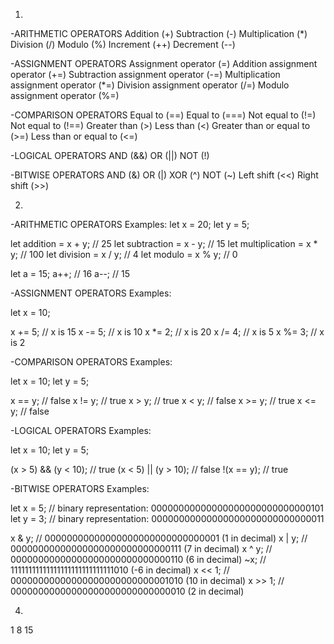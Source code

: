 1. 
-ARITHMETIC OPERATORS
Addition (+)
Subtraction (-)
Multiplication (*)
Division (/)
Modulo (%)
Increment (++)
Decrement (--)

-ASSIGNMENT OPERATORS
Assignment operator (=)
Addition assignment operator (+=)
Subtraction assignment operator (-=)
Multiplication assignment operator (*=)
Division assignment operator (/=)
Modulo assignment operator (%=)

-COMPARISON OPERATORS
Equal to (==)
Equal to (===)
Not equal to (!=)
Not equal to (!==)
Greater than (>)
Less than (<)
Greater than or equal to (>=)
Less than or equal to (<=)

-LOGICAL OPERATORS
AND (&&)
OR (||)
NOT (!)

-BITWISE OPERATORS
AND (&)
OR (|)
XOR (^)
NOT (~)
Left shift (<<)
Right shift (>>)


2. 
-ARITHMETIC OPERATORS
Examples: 
let x = 20;
let y = 5;

let addition = x + y; // 25
let subtraction = x - y; // 15
let multiplication = x * y; // 100
let division = x / y; // 4
let modulo = x % y; // 0

let a = 15;
a++; // 16
a--; // 15

-ASSIGNMENT OPERATORS
Examples:

let x = 10;

x += 5; // x is 15
x -= 5; // x is 10
x *= 2; // x is 20
x /= 4; // x is 5
x %= 3; // x is 2

-COMPARISON OPERATORS
Examples:

let x = 10;
let y = 5;

x == y; // false
x != y; // true
x > y; // true
x < y; // false
x >= y; // true
x <= y; // false

-LOGICAL OPERATORS
Examples:

let x = 10;
let y = 5;

(x > 5) && (y < 10); // true
(x < 5) || (y > 10); // false
!(x == y); // true

-BITWISE OPERATORS
Examples:

let x = 5; // binary representation: 00000000000000000000000000000101
let y = 3; // binary representation: 00000000000000000000000000000011

x & y; // 00000000000000000000000000000001 (1 in decimal)
x | y; // 00000000000000000000000000000111 (7 in decimal)
x ^ y; // 00000000000000000000000000000110 (6 in decimal)
~x; // 11111111111111111111111111111010 (-6 in decimal)
x << 1; // 00000000000000000000000000001010 (10 in decimal)
x >> 1; // 00000000000000000000000000000010 (2 in decimal)


4. 
1
8
15